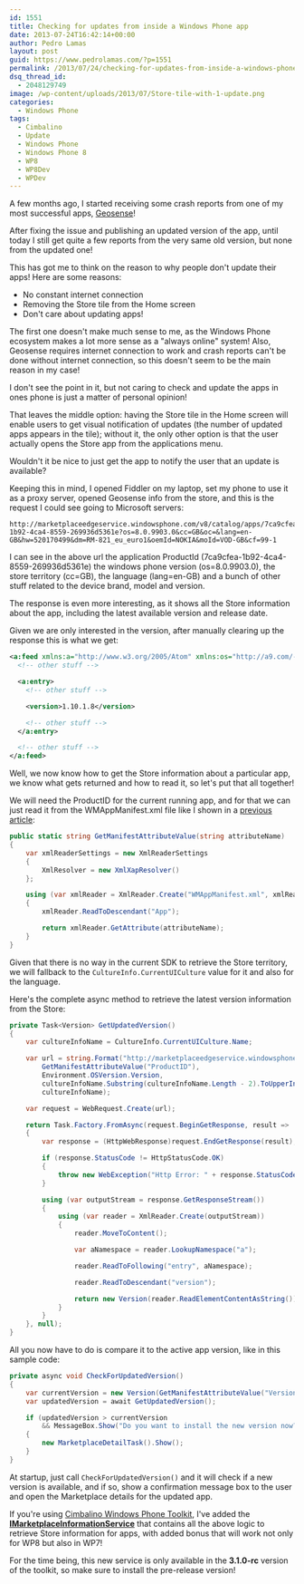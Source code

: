 ```yaml
---
id: 1551
title: Checking for updates from inside a Windows Phone app
date: 2013-07-24T16:42:14+00:00
author: Pedro Lamas
layout: post
guid: https://www.pedrolamas.com/?p=1551
permalink: /2013/07/24/checking-for-updates-from-inside-a-windows-phone-app/
dsq_thread_id:
  - 2048129749
image: /wp-content/uploads/2013/07/Store-tile-with-1-update.png
categories:
  - Windows Phone
tags:
  - Cimbalino
  - Update
  - Windows Phone
  - Windows Phone 8
  - WP8
  - WP8Dev
  - WPDev
---
```

A few months ago, I started receiving some crash reports from one of my most successful apps, [Geosense](http://windowsphone.com/s?appid=7ca9cfea-1b92-4ca4-8559-269936d5361e)!

After fixing the issue and publishing an updated version of the app, until today I still get quite a few reports from the very same old version, but none from the updated one!

This has got me to think on the reason to why people don't update their apps! Here are some reasons:

* No constant internet connection
* Removing the Store tile from the Home screen
* Don't care about updating apps!

The first one doesn't make much sense to me, as the Windows Phone ecosystem makes a lot more sense as a "always online" system! Also, Geosense requires internet connection to work and crash reports can't be done without internet connection, so this doesn't seem to be the main reason in my case!

I don't see the point in it, but not caring to check and update the apps in ones phone is just a matter of personal opinion!

That leaves the middle option: having the Store tile in the Home screen will enable users to get visual notification of updates (the number of updated apps appears in the tile); without it, the only other option is that the user actually opens the Store app from the applications menu.

Wouldn't it be nice to just get the app to notify the user that an update is available?

Keeping this in mind, I opened Fiddler on my laptop, set my phone to use it as a proxy server, opened Geosense info from the store, and this is the request I could see going to Microsoft servers:

```text
http://marketplaceedgeservice.windowsphone.com/v8/catalog/apps/7ca9cfea-1b92-4ca4-8559-269936d5361e?os=8.0.9903.0&cc=GB&oc=&lang=en-GB&hw=520170499&dm=RM-821_eu_euro1&oemId=NOKIA&moId=VOD-GB&cf=99-1
```

I can see in the above url the application ProductId (7ca9cfea-1b92-4ca4-8559-269936d5361e) the windows phone version (os=8.0.9903.0), the store territory (cc=GB), the language (lang=en-GB) and a bunch of other stuff related to the device brand, model and version.

The response is even more interesting, as it shows all the Store information about the app, including the latest available version and release date.

Given we are only interested in the version, after manually clearing up the response this is what we get:

```xml
<a:feed xmlns:a="http://www.w3.org/2005/Atom" xmlns:os="http://a9.com/-/spec/opensearch/1.1/" xmlns="http://schemas.zune.net/catalog/apps/2008/02">
  <!-- other stuff -->

  <a:entry>
    <!-- other stuff -->

    <version>1.10.1.8</version>

    <!-- other stuff -->
  </a:entry>

  <!-- other stuff -->
</a:feed>
```

Well, we now know how to get the Store information about a particular app, we know what gets returned and how to read it, so let's put that all together!

We will need the ProductID for the current running app, and for that we can just read it from the WMAppManifest.xml file like I shown in a [previous article](http://code.msdn.microsoft.com/Generating-a-Windows-Phone-9d19f939):

```csharp
public static string GetManifestAttributeValue(string attributeName)
{
    var xmlReaderSettings = new XmlReaderSettings
    {
        XmlResolver = new XmlXapResolver()
    };

    using (var xmlReader = XmlReader.Create("WMAppManifest.xml", xmlReaderSettings))
    {
        xmlReader.ReadToDescendant("App");

        return xmlReader.GetAttribute(attributeName);
    }
}
```

Given that there is no way in the current SDK to retrieve the Store territory, we will fallback to the `CultureInfo.CurrentUICulture` value for it and also for the language.

Here's the complete async method to retrieve the latest version information from the Store:

```csharp
private Task<Version> GetUpdatedVersion()
{
    var cultureInfoName = CultureInfo.CurrentUICulture.Name;

    var url = string.Format("http://marketplaceedgeservice.windowsphone.com/v8/catalog/apps/{0}?os={1}&cc={2}&oc=&lang={3}​",
        GetManifestAttributeValue("ProductID"),
        Environment.OSVersion.Version,
        cultureInfoName.Substring(cultureInfoName.Length - 2).ToUpperInvariant(),
        cultureInfoName);

    var request = WebRequest.Create(url);

    return Task.Factory.FromAsync(request.BeginGetResponse, result =>
    {
        var response = (HttpWebResponse)request.EndGetResponse(result);

        if (response.StatusCode != HttpStatusCode.OK)
        {
            throw new WebException("Http Error: " + response.StatusCode);
        }

        using (var outputStream = response.GetResponseStream())
        {
            using (var reader = XmlReader.Create(outputStream))
            {
                reader.MoveToContent();

                var aNamespace = reader.LookupNamespace("a");

                reader.ReadToFollowing("entry", aNamespace);

                reader.ReadToDescendant("version");

                return new Version(reader.ReadElementContentAsString());
            }
        }
    }, null);
}
```

All you now have to do is compare it to the active app version, like in this sample code:

```csharp
private async void CheckForUpdatedVersion()
{
    var currentVersion = new Version(GetManifestAttributeValue("Version"));
    var updatedVersion = await GetUpdatedVersion();

    if (updatedVersion > currentVersion
        && MessageBox.Show("Do you want to install the new version now?", "Update Available", MessageBoxButton.OKCancel) == MessageBoxResult.OK)
    {
        new MarketplaceDetailTask().Show();
    }
}
```

At startup, just call `CheckForUpdatedVersion()` and it will check if a new version is available, and if so, show a confirmation message box to the user and open the Marketplace details for the updated app.

If you're using [Cimbalino Windows Phone Toolkit](http://cimbalino.org), I've added the [**IMarketplaceInformationService**](https://github.com/Cimbalino/Cimbalino-Phone-Toolkit/blob/master/src/Cimbalino.Phone.Toolkit.Background%20%28WP71%29/Services/IMarketplaceInformationService.cs) that contains all the above logic to retrieve Store information for apps, with added bonus that will work not only for WP8 but also in WP7!

For the time being, this new service is only available in the **3.1.0-rc** version of the toolkit, so make sure to install the pre-release version!